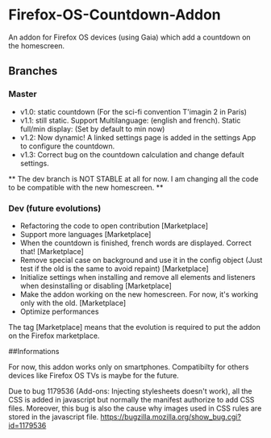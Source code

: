 # Firefox-OS-Countdown-Addon
An addon for Firefox OS devices (using Gaia) which add a countdown on the homescreen.

## Branches

### Master
- v1.0: static countdown (For the sci-fi convention T'imagin 2 in Paris)
- v1.1: still static. Support Multilanguage: (english and french). Static full/min display: (Set by default to min now)
- v1.2: Now dynamic! A linked settings page is added in the settings App to configure the countdown.
- v1.3: Correct bug on the countdown calculation and change default settings.

** The dev branch is NOT STABLE at all for now. I am changing all the code to be compatible with the new homescreen.  **

### Dev (future evolutions)
- Refactoring the code to open contribution [Marketplace]
- Support more languages [Marketplace]
- When the countdown is finished, french words are displayed. Correct that! [Marketplace]
- Remove special case on background and use it in the config object (Just test if the old is the same to avoid repaint) [Marketplace]
- Initialize settings when installing and remove all elements and listeners when desinstalling or disabling  [Marketplace]
- Make the addon working on the new homescreen. For now, it's working only with the old. [Marketplace]
- Optimize performances

The tag [Marketplace] means that the evolution is required to put the addon on the Firefox marketplace.

##Informations

For now, this addon works only on smartphones. Compatibilty for others devices like Firefox OS TVs is maybe for the future.

Due to bug 1179536 (Add-ons: Injecting stylesheets doesn't work), all the CSS is added in javascript but normally the manifest authorize to add CSS files. Moreover, this bug is also the cause why images used in CSS rules are stored in the javascript file.
https://bugzilla.mozilla.org/show_bug.cgi?id=1179536
